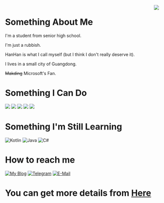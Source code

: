 <img align="right" src="https://github-readme-stats.vercel.app/api?username=HanHan233&show_icons=true&count_private=true" />

# Something About Me

I'm a student from senior high school.

I'm just a rubbish.

HanHan is what I call myself (but I think I don't really deserve it). 

I lives in a small city of Guangdong.

~~Makding~~ Microsoft's Fan.

# Something I Can Do
   ![](https://img.shields.io/badge/-HTML5-e34f26?style=flat-square&logo=HTML5&logoColor=fff)
   ![](https://img.shields.io/badge/-CSS3-359CD6?style=flat-square&logo=CSS3&logoColor=fff)
   ![](https://img.shields.io/badge/-JavaScript-FFDA3E?style=flat-square&logo=JavaScript&logoColor=fff)
   ![](https://img.shields.io/badge/-C%2b%2b-cc961c?style=flat-square&logo=C%2b%2b&logoColor=fff) 
   ![](https://img.shields.io/badge/-C-FFC0CB?style=flat-square&logo=C&logoColor=fff) 
# Something I'm Still Learning
   ![Kotlin](https://img.shields.io/badge/Kotlin-%230095D5.svg?style=flat-square&logo=kotlin&logoColor=fff)
   ![Java](https://img.shields.io/badge/-Java-007396?style=flat-square&logo=Java&logoColor=fff)
   ![C#](https://img.shields.io/badge/C%23-%23239120.svg?style=flat-square&logo=c-sharp&logoColor=fff)
# How to reach me
[![My Blog](https://img.shields.io/badge/-han_han.xyz-4d4d4d?style=flat-square&logo=Bloglovin&logoColor=fff)](https://www.han-han.xyz/)
[![Telegram](https://img.shields.io/badge/-hanhan23333-3db6f1?style=flat-square&logo=Telegram&logoColor=2ca5e0)](https://t.me/hanhan23333)
[![E-Mail](https://img.shields.io/badge/-hanhan.233@qq.com-168de2?style=flat-square&logo=mail.ru&logoColor=white&labelColor=168de2)](mailto:hanhan.233@qq.com)

# You can get more details from [Here](https://www.han-han.xyz/about/)

<!---
HanHan233/HanHan233 is a ✨ special ✨ repository because its `README.md` (this file) appears on your GitHub profile.
You can click the Preview link to take a look at your changes.
--->

